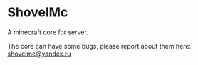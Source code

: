 # ShovelMc
A minecraft core for server.

The core can have some bugs, please report about them here: shovelmc@yandex.ru
